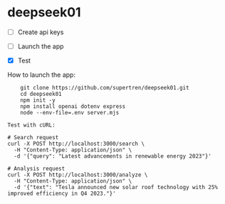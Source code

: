 # deepseek01
* [ ] Create api keys

* [ ] Launch the app

* [x] Test

How to launch the app:

```node
    git clone https://github.com/supertren/deepseek01.git
    cd deepseek01
    npm init -y
    npm install openai dotenv express
    node --env-file=.env server.mjs
```
```
Test with cURL:

# Search request
curl -X POST http://localhost:3000/search \
  -H "Content-Type: application/json" \
  -d '{"query": "Latest advancements in renewable energy 2023"}'

# Analysis request
curl -X POST http://localhost:3000/analyze \
  -H "Content-Type: application/json" \
  -d '{"text": "Tesla announced new solar roof technology with 25% improved efficiency in Q4 2023."}'
```
